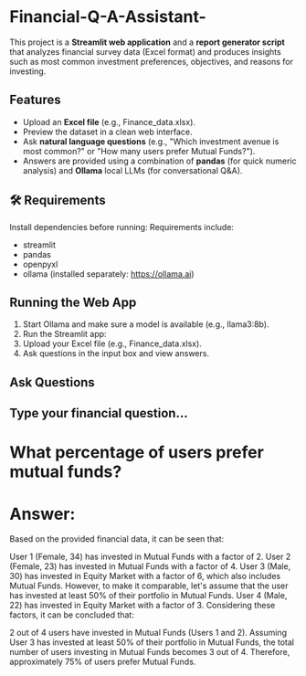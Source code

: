 # Financial-Q-A-Assistant-

This project is a **Streamlit web application** and a **report generator script** that analyzes financial survey data (Excel format) and produces insights such as most common investment preferences, objectives, and reasons for investing.  

## Features
- Upload an **Excel file** (e.g., Finance_data.xlsx).
- Preview the dataset in a clean web interface.
- Ask **natural language questions** (e.g., "Which investment avenue is most common?" or "How many users prefer Mutual Funds?").
- Answers are provided using a combination of **pandas** (for quick numeric analysis) and **Ollama** local LLMs (for conversational Q&A).

## 🛠 Requirements
Install dependencies before running:
Requirements include:
- streamlit
- pandas
- openpyxl
- ollama (installed separately: https://ollama.ai)

## Running the Web App
1. Start Ollama and make sure a model is available (e.g., llama3:8b).
2. Run the Streamlit app:
3. Upload your Excel file (e.g., Finance_data.xlsx).
4. Ask questions in the input box and view answers.

## Ask Questions

## Type your financial question...

# What percentage of users prefer mutual funds?
# Answer:

Based on the provided financial data, it can be seen that:

User 1 (Female, 34) has invested in Mutual Funds with a factor of 2.
User 2 (Female, 23) has invested in Mutual Funds with a factor of 4.
User 3 (Male, 30) has invested in Equity Market with a factor of 6, which also includes Mutual Funds. However, to make it comparable, let's assume that the user has invested at least 50% of their portfolio in Mutual Funds.
User 4 (Male, 22) has invested in Equity Market with a factor of 3.
Considering these factors, it can be concluded that:

2 out of 4 users have invested in Mutual Funds (Users 1 and 2).
Assuming User 3 has invested at least 50% of their portfolio in Mutual Funds, the total number of users investing in Mutual Funds becomes 3 out of 4.
Therefore, approximately 75% of users prefer Mutual Funds.
